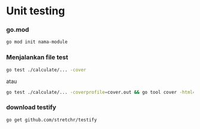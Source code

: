 # Unit testing

### go.mod
```bash
go mod init nama-module
```

### Menjalankan file test
```bash
go test ./calculate/... -cover
```
atau
```bash
go test ./calculate/... -coverprofile=cover.out && go tool cover -html=cover.out
```

### download testify
```bash
go get github.com/stretchr/testify
```